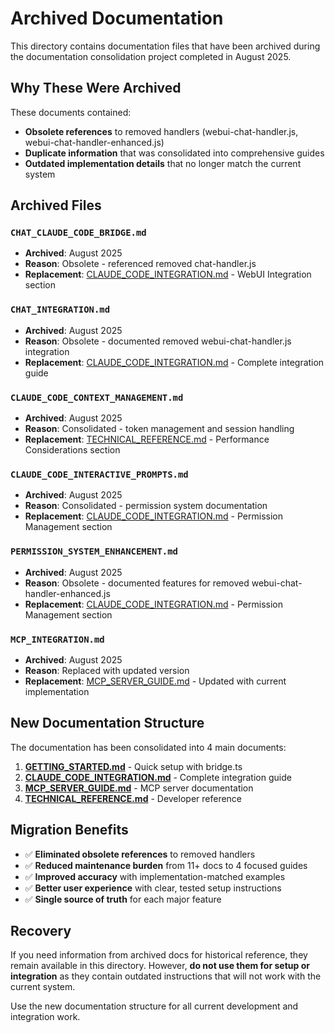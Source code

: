# Archived Documentation

This directory contains documentation files that have been archived during the documentation consolidation project completed in August 2025.

## Why These Were Archived

These documents contained:
- **Obsolete references** to removed handlers (webui-chat-handler.js, webui-chat-handler-enhanced.js)
- **Duplicate information** that was consolidated into comprehensive guides
- **Outdated implementation details** that no longer match the current system

## Archived Files

### `CHAT_CLAUDE_CODE_BRIDGE.md`
- **Archived**: August 2025
- **Reason**: Obsolete - referenced removed chat-handler.js
- **Replacement**: [CLAUDE_CODE_INTEGRATION.md](../CLAUDE_CODE_INTEGRATION.md) - WebUI Integration section

### `CHAT_INTEGRATION.md`
- **Archived**: August 2025
- **Reason**: Obsolete - documented removed webui-chat-handler.js integration
- **Replacement**: [CLAUDE_CODE_INTEGRATION.md](../CLAUDE_CODE_INTEGRATION.md) - Complete integration guide

### `CLAUDE_CODE_CONTEXT_MANAGEMENT.md`
- **Archived**: August 2025
- **Reason**: Consolidated - token management and session handling
- **Replacement**: [TECHNICAL_REFERENCE.md](../TECHNICAL_REFERENCE.md) - Performance Considerations section

### `CLAUDE_CODE_INTERACTIVE_PROMPTS.md`
- **Archived**: August 2025
- **Reason**: Consolidated - permission system documentation
- **Replacement**: [CLAUDE_CODE_INTEGRATION.md](../CLAUDE_CODE_INTEGRATION.md) - Permission Management section

### `PERMISSION_SYSTEM_ENHANCEMENT.md`
- **Archived**: August 2025
- **Reason**: Obsolete - documented features for removed webui-chat-handler-enhanced.js
- **Replacement**: [CLAUDE_CODE_INTEGRATION.md](../CLAUDE_CODE_INTEGRATION.md) - Permission Management section

### `MCP_INTEGRATION.md`
- **Archived**: August 2025
- **Reason**: Replaced with updated version
- **Replacement**: [MCP_SERVER_GUIDE.md](../MCP_SERVER_GUIDE.md) - Updated with current implementation

## New Documentation Structure

The documentation has been consolidated into 4 main documents:

1. **[GETTING_STARTED.md](../GETTING_STARTED.md)** - Quick setup with bridge.ts
2. **[CLAUDE_CODE_INTEGRATION.md](../CLAUDE_CODE_INTEGRATION.md)** - Complete integration guide
3. **[MCP_SERVER_GUIDE.md](../MCP_SERVER_GUIDE.md)** - MCP server documentation
4. **[TECHNICAL_REFERENCE.md](../TECHNICAL_REFERENCE.md)** - Developer reference

## Migration Benefits

- ✅ **Eliminated obsolete references** to removed handlers
- ✅ **Reduced maintenance burden** from 11+ docs to 4 focused guides
- ✅ **Improved accuracy** with implementation-matched examples
- ✅ **Better user experience** with clear, tested setup instructions
- ✅ **Single source of truth** for each major feature

## Recovery

If you need information from archived docs for historical reference, they remain available in this directory. However, **do not use them for setup or integration** as they contain outdated instructions that will not work with the current system.

Use the new documentation structure for all current development and integration work.